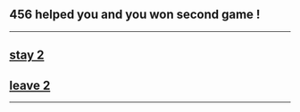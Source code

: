 ##  456 helped you and you won second game !
---
## [stay 2](stay2.md)

## [leave 2](leave2.md)
---
